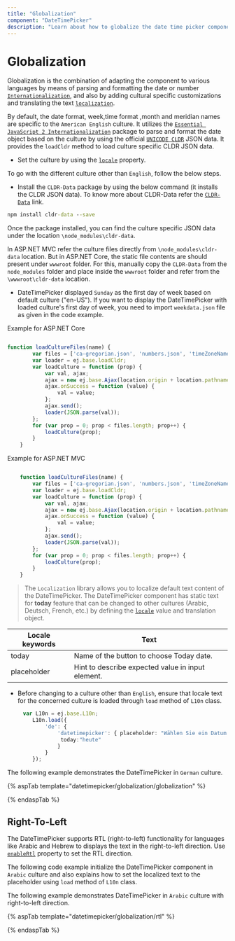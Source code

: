 ```yaml
---
title: "Globalization"
component: "DateTimePicker"
description: "Learn about how to globalize the date time picker component and how to localize the culture related content."
---
```


# Globalization

Globalization is the combination of  adapting the component to
various languages by means of parsing and formatting the date or
number [`Internationalization`](../common/internationalization/), and also by adding cultural specific customizations and translating the text
[`localization`](../common/localization/).

By default, the date format, week,time format ,month and meridian names are specific to the `American English` culture. It utilizes the
[`Essential JavaScript 2 Internationalization`](../common/internationalization/)
package to parse and format the date object based on the culture by using the official [`UNICODE CLDR`](http://cldr.unicode.org/)
JSON data. It provides the `loadCldr` method to load culture specific CLDR JSON data.

* Set the culture by using the
[`locale`](https://help.syncfusion.com/cr/aspnetcore-js2/Syncfusion.EJ2.Calendars.DateTimePicker.html#Syncfusion_EJ2_Calendars_DateTimePicker_Locale)
property.

To go with the different culture other than `English`, follow the below steps.

* Install the `CLDR-Data` package by using the below command (it installs the CLDR JSON data). To
know more about CLDR-Data refer the
[`CLDR-Data`](http://cldr.unicode.org/index/cldr-spec/json) link.

```cmd
npm install cldr-data --save
```

Once the package installed, you can find the culture
specific JSON data under the location `\node_modules\cldr-data`.

In ASP.NET MVC refer the culture files directly from `\node_modules\cldr-data` location. But in ASP.NET Core, the static file contents are should present under `wwwroot` folder. For this, manually copy the `CLDR-Data` from the `node_modules` folder and place inside the `wwwroot` folder and refer from the `\wwwroot\cldr-data` location.

* DateTimePicker displayed `Sunday` as the first day of week based on default culture ("en-US"). If you want to display the DateTimePicker with loaded culture's first day of week, you need to import `weekdata.json` file as given in the code example.

Example for ASP.NET Core

```typescript

function loadCultureFiles(name) {
        var files = ['ca-gregorian.json', 'numbers.json', 'timeZoneNames.json', 'weekdata.json'];
        var loader = ej.base.loadCldr;
        var loadCulture = function (prop) {
            var val, ajax;
            ajax = new ej.base.Ajax(location.origin + location.pathname + '/../wwwroot/cldr-data/main/' + name + '/' + files[prop], 'GET', false);
            ajax.onSuccess = function (value) {
                val = value;
            };
            ajax.send();
            loader(JSON.parse(val));
        };
        for (var prop = 0; prop < files.length; prop++) {
            loadCulture(prop);
        }
    }

```

Example for ASP.NET MVC

```typescript

    function loadCultureFiles(name) {
        var files = ['ca-gregorian.json', 'numbers.json', 'timeZoneNames.json', 'weekdata.json'];
        var loader = ej.base.loadCldr;
        var loadCulture = function (prop) {
            var val, ajax;
            ajax = new ej.base.Ajax(location.origin + location.pathname + '/../node_modules/cldr-data/main/' + name + '/' + files[prop], 'GET', false);
            ajax.onSuccess = function (value) {
                val = value;
            };
            ajax.send();
            loader(JSON.parse(val));
        };
        for (var prop = 0; prop < files.length; prop++) {
            loadCulture(prop);
        }
    }

```

> The `Localization` library allows you to localize default text content of the DateTimePicker. The DateTimePicker component has static text for  **today** feature that can be changed to other cultures (Arabic, Deutsch, French, etc.) by defining the
[`locale`](https://help.syncfusion.com/cr/aspnetcore-js2/Syncfusion.EJ2.Calendars.DateTimePicker.html#Syncfusion_EJ2_Calendars_DateTimePicker_Locale) value and translation object.

Locale keywords |Text
-----|-----
today | Name of the button to choose Today date.
placeholder | Hint to describe expected value in input element.

* Before changing to a culture other than `English`, ensure that locale text for the concerned culture is loaded through `load` method of
  `L10n` class.

```typescript
     var L10n = ej.base.L10n;
        L10n.load({
            'de': {
                'datetimepicker': { placeholder: "Wählen Sie ein Datum und eine Uhrzeit aus",
                 today:"heute"
                }
            }
        });
```

The following example demonstrates the DateTimePicker in `German` culture.

{% aspTab template="datetimepicker/globalization/globalization" %}

{% endaspTab %}

## Right-To-Left

The DateTimePicker supports RTL (right-to-left) functionality for languages like Arabic and Hebrew to displays
the text in the right-to-left direction. Use [`enableRtl`](https://help.syncfusion.com/cr/aspnetcore-js2/Syncfusion.EJ2.Calendars.DateTimePicker.html#Syncfusion_EJ2_Calendars_DateTimePicker_EnableRtl)
property to set the RTL direction.

The following code example initialize the DateTimePicker component in `Arabic` culture and
also explains how to set the localized text to
the placeholder using `load` method of `L10n` class.

The following example demonstrates DateTimePicker in `Arabic` culture with right-to-left direction.

{% aspTab template="datetimepicker/globalization/rtl" %}

{% endaspTab %}